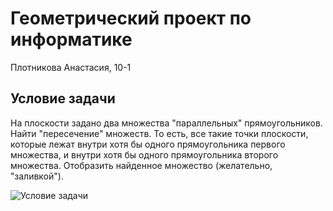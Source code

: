 # Геометрический проект по информатике

Плотникова Анастасия, 10-1

## Условие задачи

На плоскости задано два множества "параллельных" прямоугольников. Найти "пересечение" множеств. То есть, все такие точки плоскости, которые лежат внутри хотя бы одного прямоугольника первого множества, и внутри хотя бы одного прямоугольника второго множества. Отобразить найденное множество (желательно, "заливкой").

![Условие задачи](img/geom.png)
